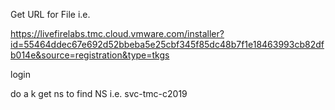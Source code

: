 Get URL for File
i.e.

https://livefirelabs.tmc.cloud.vmware.com/installer?id=55464ddec67e692d52bbeba5e25cbf345f85dc48b7f1e18463993cb82dfb014e&source=registration&type=tkgs


login

do a k get ns to find NS i.e.
svc-tmc-c2019